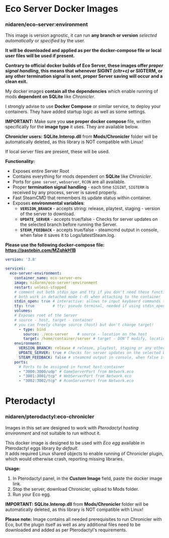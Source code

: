 

# Eco Server Docker Images

### nidaren/eco-server:environment

This image is version agnostic, it can run **any branch or version** *selected automatically* or *specified* by the user. 

**It will be downloaded and applied as per the docker-compose file or local user files will be used if present.**

**Contrary to official docker builds of Eco Server, these images offer *proper signal handling*, this means that whenever SIGINT *(cltr+c)* or SIGTERM, or any other termination signal is sent, proper Server saving will occur and a clean exit.**

My docker images **contain all the dependencies** which enable running of mods **dependent on SQLite** like *Chronicler*.

I strongly advise to use **Docker Compose** or similar service, to deploy your containers. They have added startup logic as well as some settings.

**IMPORTANT:** Make sure you **use proper docker compose** file, written specifically for the **image type** it uses. They are available below.

**Chronicler users:** **SQLite.Interop.dll** from **Mods/Chronicler** folder will be automatically deleted, as this library is NOT compatible with Linux!

If local server files are present, these will be used.

**Functionality:**
*  Exposes entire Server Root
* Contains everything for mods dependent on **SQLite** like *Chronicler*.
* Ports for `game server`, `webserver`, `RCON` are all available.
* Proper **termination signal handling** - each time `SIGINT`, `SIGTERM` is received by any process, server is saved properly.
* Fast SteamCMD that remembers its update status within container.
* Exposes **environmental variables**: 
  * **`VERSION_BRANCH`** - accepts string: release, playtest, staging - version of the server to download.
  * **`UPDATE_SERVER`** - accepts true/false - Checks for server updates on the selected branch before running the Server.
  * **`STEAM_FEEDBACK`** - accepts true/false - steamcmd output in console, when false it saves it to Logs/latestSteam.log.

**Please use the following docker-compose file: https://pastebin.com/MZqhkH1B**

```yaml
version: '3.8'

services:
  eco-server-environment:
    container_name: eco-server-env
    image: nidaren/eco-server:environment
    restart: unless-stopped
    # comment out both stdin_opn and tty if you don't need these functionalities.
    # both work in detached mode (-d) when attaching to the container
    stdin_open: true # interactive: allows to input keyboard commands to the container in (-d) detached mode.
    tty: true        # tty: pseudo terminal, needed if using stdin_open, adds colors as well.
    volumes:
    # Exposes root of the Server
    # source - host, target - container
    # you can freely change source (host) but don't change target!
      - type: bind
        source: ./eco-server    # source - location on the host
        target: /home/container/server # target - DON'T modify, location inside container
    environment:
      VERSION_BRANCH: release # release, playtest, staging or any other branch present on steam
      UPDATE_SERVER: true # Checks for server updates on the selected branch before running the Server
      STEAM_FEEDBACK: false # steamcmd output in console, when false it saves it to Logs/latestSteam.log
    ports:
      # Ports to be assigned in format host:container
      - "3000:3000/udp" # GameServerPort from Network.eco
      - "3001:3001/tcp" # WebServerPort from Network.eco
      - "3002:3002/tcp" # RconServerPort from Network.eco
```

# Pterodactyl

### nidaren/pterodactyl:eco-chronicler

Images in this set are designed to work with 
*Pterodactyl hosting environment* and not suitable to run without it. 

This docker image is designed to be used with *Eco egg* 
available in Pterodactyl eggs library *by default*.<br>
It adds required Linux shared objects to enable running of Chronicler plugin, which would otherwise crash,
reporting missing libraries.

**Usage:**

1. In Pterodactyl panel, in the ***Custom* Image** field, paste the docker image link.
2. Stop the server, download Chronicler, upload to Mods folder.
3. Run your Eco egg.

**IMPORTANT:** **SQLite.Interop.dll** from **Mods/Chronicler** folder will be automatically deleted, as this library is NOT compatible with Linux!

**Please note:** Image contains all needed prerequisites to run Chronicler with Eco, but
the plugin itself as well as any additional files need to be downloaded and added as per Pterodactyl's
requirements.
